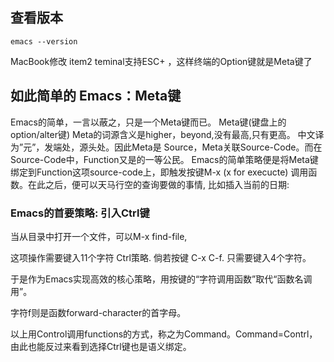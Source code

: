 ## 查看版本

```
emacs --version
```

MacBook修改 item2 teminal支持ESC+ ，这样终端的Option键就是Meta键了



## 如此简单的 Emacs：Meta键

Emacs的简单，一言以蔽之，只是一个Meta键而已。 Meta键(键盘上的option/alter键) Meta的词源含义是higher，beyond,没有最高,只有更高。 中文译为”元”，发端处，源头处。因此Meta是 Source，Meta关联Source-Code。而在Source-Code中，Function又是的一等公民。 Emacs的简单策略便是将Meta键绑定到Function这项source-code上，即触发按键M-x (x for execucte) 调用函数。在此之后，便可以天马行空的查询要做的事情, 比如插入当前的日期:



### Emacs的首要策略: 引入Ctrl键

当从目录中打开一个文件，可以M-x find-file,

这项操作需要键入11个字符 Ctrl策略. 倘若按键 C-x C-f. 只需要键入4个字符。

于是作为Emacs实现高效的核心策略，用按键的“字符调用函数”取代“函数名调用”。



字符f则是函数forward-character的首字母。

以上用Control调用functions的方式，称之为Command。Command=Contrl，由此也能反过来看到选择Ctrl键也是语义绑定。





